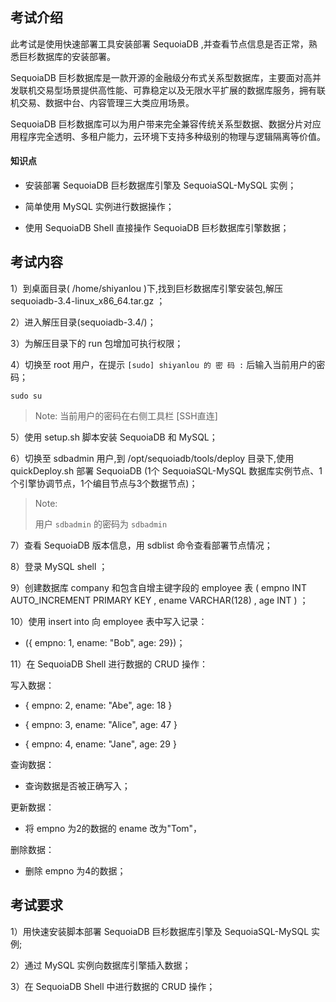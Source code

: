 ## 考试介绍

此考试是使用快速部署工具安装部署 SequoiaDB ,并查看节点信息是否正常，熟悉巨杉数据库的安装部署。

SequoiaDB 巨杉数据库是一款开源的金融级分布式关系型数据库，主要面对高并发联机交易型场景提供高性能、可靠稳定以及无限水平扩展的数据库服务，拥有联机交易、数据中台、内容管理三大类应用场景。

SequoiaDB 巨杉数据库可以为用户带来完全兼容传统关系型数据、数据分片对应用程序完全透明、多租户能力，云环境下支持多种级别的物理与逻辑隔离等价值。

#### 知识点

- 安装部署 SequoiaDB 巨杉数据库引擎及 SequoiaSQL-MySQL 实例；

- 简单使用 MySQL 实例进行数据操作；

- 使用 SequoiaDB Shell 直接操作 SequoiaDB 巨杉数据库引擎数据；

## 考试内容

1）到桌面目录( /home/shiyanlou )下,找到巨杉数据库引擎安装包,解压 sequoiadb-3.4-linux_x86_64.tar.gz ；

2）进入解压目录(sequoiadb-3.4/)；

3）为解压目录下的 run 包增加可执行权限；

4）切换至 root 用户，在提示 `[sudo] shiyanlou 的 密 码 :` 后输入当前用户的密码；
```shell
sudo su
```
> Note:
> 当前用户的密码在右侧工具栏 [SSH直连] 

5）使用 setup.sh 脚本安装 SequoiaDB 和 MySQL；

6）切换至 sdbadmin 用户,到 /opt/sequoiadb/tools/deploy 目录下,使用 quickDeploy.sh 部署 SequoiaDB (1个 SequoiaSQL-MySQL 数据库实例节点、1个引擎协调节点，1个编目节点与3个数据节点)；

>Note:
>
>用户 `sdbadmin` 的密码为 `sdbadmin`

7）查看 SequoiaDB 版本信息，用 sdblist 命令查看部署节点情况；

8）登录 MySQL shell ；

9）创建数据库 company 和包含自增主键字段的 employee 表 ( empno INT AUTO_INCREMENT PRIMARY KEY , ename VARCHAR(128) , age INT ) ；

10）使用 insert into 向 employee 表中写入记录：

- ({ empno: 1, ename: "Bob", age: 29})；

11）在 SequoiaDB Shell 进行数据的 CRUD 操作：

写入数据：

- { empno: 2, ename: "Abe", age: 18 }
 
- { empno: 3, ename: "Alice", age: 47 }
 
- { empno: 4, ename: "Jane", age: 29 }

查询数据：

- 查询数据是否被正确写入；

更新数据：

- 将 empno 为2的数据的 ename 改为"Tom"， 

删除数据：

- 删除 empno 为4的数据；



## 考试要求

1）用快速安装脚本部署 SequoiaDB 巨杉数据库引擎及 SequoiaSQL-MySQL 实例;

2）通过 MySQL 实例向数据库引擎插入数据；

3）在 SequoiaDB Shell 中进行数据的 CRUD 操作；


<!--
## 示例代码

1）到桌面目录( /home/shiyanlou )下,找到巨杉数据库引擎安装包,解压 sequoiadb-3.4-linux_x86_64.tar.gz ；
 ```shell
cd /home/shiyanlou
tar -zxvf sequoiadb-3.4-linux_x86_64.tar.gz
```

2）进入解压目录；
```shell
cd sequoiadb-3.4
```

4）run 包增加可执行权限；
```shell
chmod u+x sequoiadb-3.4-linux_x86_64-installer.run
chmod u+x sequoiasql-mysql-3.4-linux_x86_64-installer.run
chmod u+x sequoiasql-postgresql-3.4-x86_64-installer.run
chmod u+x setup.sh
```

5）切换至 root 用户,在提示 `[sudo] shiyanlou 的 密 码 :` 后输入当前用户的密码，使用 setup.sh 脚本安装 SequoiaDB ；
```shell
sudo su root(密码在网址右边的SSH直连中) 
./setup.sh
```

6）切换至 sdbadmin 用户,到 /opt/sequoiadb/tools/deploy 目录下,使用 quickDeploy.sh 部署 SequoiaDB (1个 SequoiaSQL-MySQL 数据库实例节点、1个引擎协调节点，1个编目节点与3个数据节点)；
```shell
su sdbadmin
cd /opt/sequoiadb/tools/deploy
./quickDeploy.sh --sdb --mysql
```

7）查看 SequoiaDB 版本信息，用 sdblist 命令查看部署节点情况；
```shell
sdb --version
sdblist -t all
```

8）登录 MySQL shell ；
```shell
/opt/sequoiasql/mysql/bin/mysql -h 127.0.0.1 -P 3306 -u root
```

9）创建数据库 company ；
```sql
CREATE DATABASE company ;
USE company ;
```

10）创建包含自增主键字段的 employee 表；
```sql
CREATE TABLE employee (empno INT AUTO_INCREMENT PRIMARY KEY, ename VARCHAR(128), age INT) ;
```

11）使用 insert into 向 employee 表中写入记录：
- ({ empno : 1, ename : "Bob", age : 29})；
```sql
INSERT INTO employee VALUES (1,  "Bob", 29) ;
```

12）在存储计算引擎进行数据的 CRUD 操作：
写入数据：

- { empno : 2, ename : "Abe", age : 18 }
 
- { empno : 3, ename : "Alice", age : 47 }
 
- { empno : 4, ename : "Jane", age : 29 } 

查询数据：

- 查询数据是否被正确写入；

更新数据：

- 将 empno 为2的数据的 ename 改为"Tom"， 

删除数据：

- 删除 empno 为4的数据；
```javascript
sdb
var db=new Sdb();
db.company.employee.find () ;
db.company.employee.insert( [ { empno : 2, ename : "Abe", age : 29 },{ empno : 3, ename : "Alice", age : 29 },{ empno : 4, ename : "Jane", age : 29 } ] );
db.company.employee.update ({ $set: { "ename": "Tom" } }, { empno: 2 }) ;
db.company.employee.remove ({ empno: 4}) ;
```

10）查询 employee 表；
```javascript
db.company.employee.find () ;
```
-->




